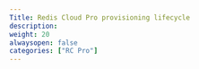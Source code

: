 ```yaml
---
Title: Redis Cloud Pro provisioning lifecycle
description: 
weight: 20
alwaysopen: false
categories: ["RC Pro"]
---
```

